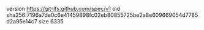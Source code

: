 version https://git-lfs.github.com/spec/v1
oid sha256:7196a7de0c6e41459898fc02eb80855725be2a8e609669054d7785d2a95e14c7
size 6335
